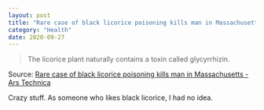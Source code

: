 ```yaml
---
layout: post
title: "Rare case of black licorice poisoning kills man in Massachusetts"
category: "Health"
date: 2020-09-27
---
```


> The licorice plant naturally contains a toxin called glycyrrhizin.

Source: [Rare case of black licorice poisoning kills man in Massachusetts - Ars Technica](https://arstechnica.com/science/2020/09/rare-case-of-black-licorice-poisoning-kills-man-in-massachusetts/)

Crazy stuff. As someone who likes black licorice, I had no idea.
